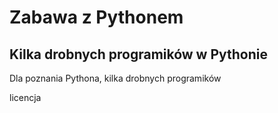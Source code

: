# Zabawa z Pythonem

## Kilka drobnych programików w Pythonie
Dla poznania Pythona, kilka drobnych programików

licencja
